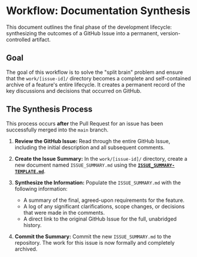 # Workflow: Documentation Synthesis

This document outlines the final phase of the development lifecycle: synthesizing the outcomes of a GitHub Issue into a permanent, version-controlled artifact.

## Goal

The goal of this workflow is to solve the "split brain" problem and ensure that the `work/[issue-id]/` directory becomes a complete and self-contained archive of a feature's entire lifecycle. It creates a permanent record of the key discussions and decisions that occurred on GitHub.

## The Synthesis Process

This process occurs **after** the Pull Request for an issue has been successfully merged into the `main` branch.

1.  **Review the GitHub Issue:** Read through the entire GitHub Issue, including the initial description and all subsequent comments.

2.  **Create the Issue Summary:** In the `work/[issue-id]/` directory, create a new document named `ISSUE_SUMMARY.md` using the [**`ISSUE_SUMMARY-TEMPLATE.md`**](../templates/ISSUE_SUMMARY-TEMPLATE.md).

3.  **Synthesize the Information:** Populate the `ISSUE_SUMMARY.md` with the following information:
    *   A summary of the final, agreed-upon requirements for the feature.
    *   A log of any significant clarifications, scope changes, or decisions that were made in the comments.
    *   A direct link to the original GitHub Issue for the full, unabridged history.

4.  **Commit the Summary:** Commit the new `ISSUE_SUMMARY.md` to the repository. The work for this issue is now formally and completely archived.
